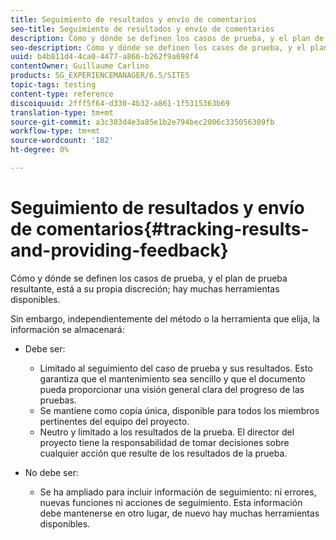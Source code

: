 ```yaml
---
title: Seguimiento de resultados y envío de comentarios
seo-title: Seguimiento de resultados y envío de comentarios
description: Cómo y dónde se definen los casos de prueba, y el plan de prueba resultante, está a su propia discreción
seo-description: Cómo y dónde se definen los casos de prueba, y el plan de prueba resultante, está a su propia discreción
uuid: b4b811d4-4ca0-4477-a866-b262f9a698f4
contentOwner: Guillaume Carlino
products: SG_EXPERIENCEMANAGER/6.5/SITES
topic-tags: testing
content-type: reference
discoiquuid: 2fff5f64-d330-4b32-a861-1f5315363b69
translation-type: tm+mt
source-git-commit: a3c303d4e3a85e1b2e794bec2006c335056309fb
workflow-type: tm+mt
source-wordcount: '182'
ht-degree: 0%

---
```



# Seguimiento de resultados y envío de comentarios{#tracking-results-and-providing-feedback}

Cómo y dónde se definen los casos de prueba, y el plan de prueba resultante, está a su propia discreción; hay muchas herramientas disponibles.

Sin embargo, independientemente del método o la herramienta que elija, la información se almacenará:

* Debe ser:

   * Limitado al seguimiento del caso de prueba y sus resultados. Esto garantiza que el mantenimiento sea sencillo y que el documento pueda proporcionar una visión general clara del progreso de las pruebas.
   * Se mantiene como copia única, disponible para todos los miembros pertinentes del equipo del proyecto.
   * Neutro y limitado a los resultados de la prueba. El director del proyecto tiene la responsabilidad de tomar decisiones sobre cualquier acción que resulte de los resultados de la prueba.

* No debe ser:

   * Se ha ampliado para incluir información de seguimiento: ni errores, nuevas funciones ni acciones de seguimiento. Esta información debe mantenerse en otro lugar, de nuevo hay muchas herramientas disponibles.

